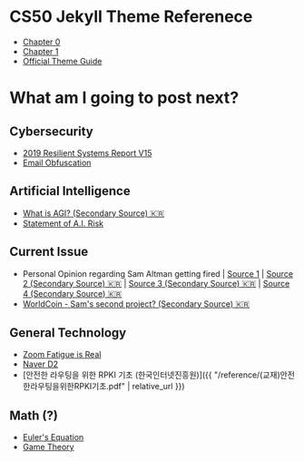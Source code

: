 # CS50 Jekyll Theme Referenece

* [Chapter 0](0)
* [Chapter 1](1)
* [Official Theme Guide](https://cs50.readthedocs.io/themes/jekyll/)

# What am I going to post next?
## Cybersecurity
* [2019 Resilient Systems Report V15](https://www.ibm.com/downloads/cas/GAVGOVNV)
* [Email Obfuscation](https://spencermortensen.com/articles/email-obfuscation/?utm_source=tldrnewsletter)

## Artificial Intelligence
* [What is AGI? (Secondary Source) 🇰🇷](https://alook.so/posts/dztYlj9)
* [Statement of A.I. Risk](https://alook.so/posts/XBt3Ddq)

## Current Issue
* Personal Opinion regarding Sam Altman getting fired | [Source 1](https://alook.so/posts/Kmtkej0) | [Source 2 (Secondary Source) 🇰🇷](https://alook.so/posts/jdt5zRl) | [Source 3 (Secondary Source) 🇰🇷](https://alook.so/posts/KmtkwkR) | [Source 4 (Secondary Source) 🇰🇷](https://alook.so/posts/6MtOPwl)
* [WorldCoin - Sam's second project? (Secondary Source) 🇰🇷](https://alook.so/posts/njtwyy5)

## General Technology
* [Zoom Fatigue is Real](https://spectrum.ieee.org/zoom-fatigue)
* [Naver D2](https://d2.naver.com/helloworld/59361)
* [안전한 라우팅을 위한 RPKI 기초 (한국인터넷진흥원)]({{ "/reference/(교재)안전한라우팅을위한RPKI기초.pdf" | relative_url }})

## Math (?)
* [Euler's Equation](https://blog.ardan.kr/eulers-equation/)
* [Game Theory](https://blog.ardan.kr/law-of-large-numbers/)